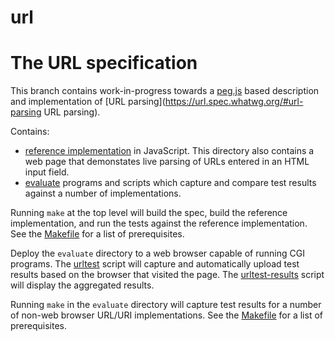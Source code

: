 url
===

The URL specification
=======
This branch contains work-in-progress towards a [peg.js](http://pegjs.majda.cz/)
based description and implementation of
[URL parsing](https://url.spec.whatwg.org/#url-parsing URL parsing).

Contains:
   * [reference implementation](https://github.com/rubys/url/tree/peg.js/reference-implementation#readme)
     in JavaScript.  This directory also contains a web page that demonstates
     live parsing of URLs entered in an HTML input field.
   * [evaluate](https://github.com/rubys/url/tree/peg.js/evaluate) programs
     and scripts which capture and compare test results against a number
     of implementations.

Running `make` at the top level will build the spec, build the reference
implementation, and run the tests against the reference implementation.  See
the [Makefile](https://github.com/rubys/url/tree/peg.js/Makefile) for a list
of prerequisites.

Deploy the `evaluate` directory to a web browser capable of running CGI
programs.  The
[urltest](https://github.com/rubys/url/tree/peg.js/evaluate/urltest.cgi)
script will capture and automatically upload test results based on the browser
that visited the page.  The
[urltest-results](https://github.com/rubys/url/tree/peg.js/evaluate/urltest-results.cgi)
script will display the aggregated results.

Running `make` in the `evaluate` directory will capture test results for a
number of non-web browser URL/URI implementations.  See the
[Makefile](https://github.com/rubys/url/tree/peg.js/evaluate/Makefile) for a
list of prerequisites.
